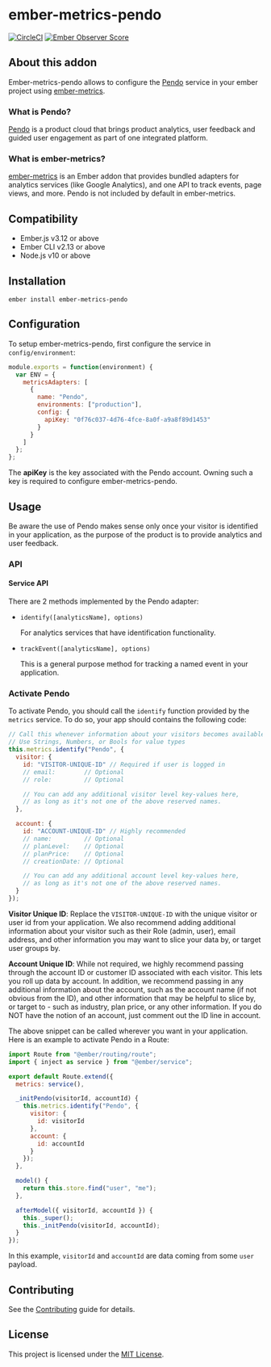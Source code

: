 # ember-metrics-pendo

[![CircleCI](https://circleci.com/gh/peopledoc/ember-metrics-pendo.svg?style=shield&circle-token=f894568aeb359b29b17340bda3b4a12121531ae2)](https://circleci.com/gh/peopledoc/ember-metrics-pendo)
[![Ember Observer Score](https://emberobserver.com/badges/ember-metrics-pendo.svg)](https://emberobserver.com/addons/ember-metrics-pendo)

## About this addon

Ember-metrics-pendo allows to configure the [Pendo](https://www.pendo.io) service in your ember project using [ember-metrics](https://github.com/poteto/ember-metrics).

### What is Pendo?

[Pendo](https://www.pendo.io) is a product cloud that brings product analytics, user feedback and guided user engagement as part of one integrated platform.

### What is ember-metrics?

[ember-metrics](https://github.com/poteto/ember-metrics) is an Ember addon that provides bundled adapters for analytics services (like Google Analytics), and one API to track events, page views, and more. Pendo is not included by default in ember-metrics.

## Compatibility

* Ember.js v3.12 or above
* Ember CLI v2.13 or above
* Node.js v10 or above


## Installation

```
ember install ember-metrics-pendo
```

## Configuration

To setup ember-metrics-pendo, first configure the service in `config/environment`:

```javascript
module.exports = function(environment) {
  var ENV = {
    metricsAdapters: [
      {
        name: "Pendo",
        environments: ["production"],
        config: {
          apiKey: "0f76c037-4d76-4fce-8a0f-a9a8f89d1453"
        }
      }
    ]
  };
};
```

The **apiKey** is the key associated with the Pendo account. Owning such a key is required to configure ember-metrics-pendo.

## Usage

Be aware the use of Pendo makes sense only once your visitor is identified in your application, as the purpose of the product is to provide analytics and user feedback.

### API

#### Service API

There are 2 methods implemented by the Pendo adapter:

- `identify([analyticsName], options)`

  For analytics services that have identification functionality.

- `trackEvent([analyticsName], options)`

  This is a general purpose method for tracking a named event in your application.

### Activate Pendo

To activate Pendo, you should call the `identify` function provided by the `metrics` service. To do so, your app should contains the following code:

```js
// Call this whenever information about your visitors becomes available
// Use Strings, Numbers, or Bools for value types
this.metrics.identify("Pendo", {
  visitor: {
    id: "VISITOR-UNIQUE-ID" // Required if user is logged in
    // email:        // Optional
    // role:         // Optional

    // You can add any additional visitor level key-values here,
    // as long as it's not one of the above reserved names.
  },

  account: {
    id: "ACCOUNT-UNIQUE-ID" // Highly recommended
    // name:         // Optional
    // planLevel:    // Optional
    // planPrice:    // Optional
    // creationDate: // Optional

    // You can add any additional account level key-values here,
    // as long as it's not one of the above reserved names.
  }
});
```

**Visitor Unique ID**: Replace the `VISITOR-UNIQUE-ID` with the unique visitor or user id from your application. We also recommend adding additional information about your visitor such as their Role (admin, user), email address, and other information you may want to slice your data by, or target user groups by.

**Account Unique ID**: While not required, we highly recommend passing through the account ID or customer ID associated with each visitor. This lets you roll up data by account. In addition, we recommend passing in any additional information about the account, such as the account name (if not obvious from the ID), and other information that may be helpful to slice by, or target to - such as industry, plan price, or any other information. If you do NOT have the notion of an account, just comment out the ID line in account.

The above snippet can be called wherever you want in your application. Here is an example to activate Pendo in a Route:

```js
import Route from "@ember/routing/route";
import { inject as service } from "@ember/service";

export default Route.extend({
  metrics: service(),

  _initPendo(visitorId, accountId) {
    this.metrics.identify("Pendo", {
      visitor: {
        id: visitorId
      },
      account: {
        id: accountId
      }
    });
  },

  model() {
    return this.store.find("user", "me");
  },

  afterModel({ visitorId, accountId }) {
    this._super();
    this._initPendo(visitorId, accountId);
  }
});
```

In this example, `visitorId` and `accountId` are data coming from some `user` payload.

## Contributing

See the [Contributing](CONTRIBUTING.md) guide for details.

## License

This project is licensed under the [MIT License](LICENSE.md).
